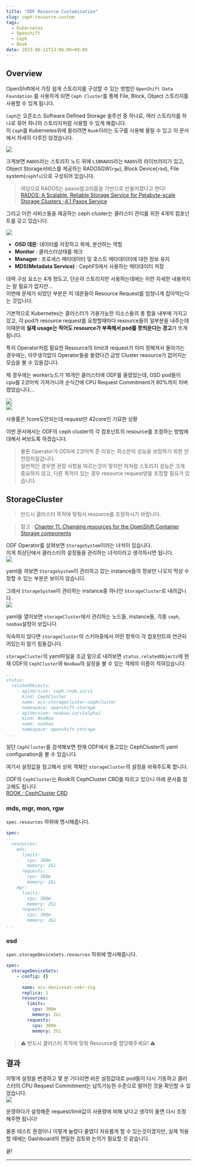 ```yaml
---
title: "ODF Resource Customization"
slug: ceph-resource-custom
tags:
  - Kubernetes
  - Openshift
  - Ceph
  - Rook
date: 2023-06-11T13:00:00+09:00
---
```


## Overview
OpenShift에서 가장 쉽게 스토리지를 구성할 수 있는 방법인 `OpenShift Data Foundation` 를 사용하게 되면 `Ceph Cluster`를 통해 File, Block, Object 스토리지를 사용할 수 있게 됩니다.  

`Ceph`는 오픈소스 Software Defined Storage 솔루션 중 하나로, 여러 스토리지를 하나로 묶어 하나의 스토리지처럼 사용할 수 있게 해줍니다.  
이 `Ceph`를 Kubernetes위에 올리려면 `Rook`이라는 도구를 사용해 올릴 수 있고 이 문서에서 자세히 다루진 않겠습니다.  

  
![](https://raw.githubusercontent.com/GRuuuuu/hololy-img-repo/main/2023/2023-06-11-ceph-resource-custom/%EA%B7%B8%EB%A6%BC1.png)  

크게보면 `RADOS`라는 스토리지 노드 위에 `LIBRADOS`라는 `RADOS`의 라이브러리가 있고, Object Storage서비스를 제공하는 RADOSGW(`rgw`), Block Device(`rbd`), File system(`cephfs`)으로 구성되어 있습니다.  

>여담으로 RADOS는 paxos알고리즘을 기반으로 만들어졌다고 한다!  
>[RADOS: A Scalable, Reliable Storage Service for Petabyte-scale Storage Clusters -4.1 Paxos Service](https://ceph.io/assets/pdfs/weil-rados-pdsw07.pdf)  

그리고 이런 서비스들을 제공하는 ceph cluster는 클러스터 관리를 위한 4개의 컴포넌트를 갖고 있습니다.  

![](https://raw.githubusercontent.com/GRuuuuu/hololy-img-repo/main/2023/2023-06-11-ceph-resource-custom/%EA%B7%B8%EB%A6%BC2.png)  

- **OSD 데몬**: 데이터를 저장하고 복제, 분산하는 역할
- **Monitor** : 클러스터상태를 체크
- **Manager** : 프로세스 메타데이터 및 호스트 메타데이터에 대한 정보 유지
- **MDS(Metadata Service)** : CephFS에서 사용하는 메타데이터 저장

대략 구성 요소는 4개 정도고, 단순히 스토리지만 사용하는데에는 이런 자세한 내용까지는 알 필요가 없지만...  
이번에 문제가 되었던 부분은 저 데몬들이 Resource Request를 엄청나게 잡아먹는다는 것입니다.  

기본적으로 Kubernetes는 클러스터가 가용가능한 리소스들의 총 합을 내부에 가지고 있고, 각 pod가 resource request를 요청할때마다 resource들의 일부분을 내주는데  
이때문에 **실제 usage는 적어도 resource가 부족해서 pod를 못띄운다는 경고**가 뜨게 됩니다.  

특히 Operator처럼 필요한 Resource의 limit과 request가 이미 정해져서 돌아가는 경우에는, 아무생각없이 Operator들을 돌렸다간 금방 Cluster resource가 없어지는 모습을 볼 수 있을겁니다.  

제 경우에는 worker노드가 16개인 클러스터에 ODF를 올렸었는데, OSD pod들이 cpu를 2코어씩 가져가니까 순식간에 CPU Request Commitment가 80%까지 차버렸었습니다...  

![](https://raw.githubusercontent.com/GRuuuuu/hololy-img-repo/main/2023/2023-06-11-ceph-resource-custom/%EA%B7%B8%EB%A6%BC3.png)  
![](https://raw.githubusercontent.com/GRuuuuu/hololy-img-repo/main/2023/2023-06-11-ceph-resource-custom/%EA%B7%B8%EB%A6%BC4.jpg)  

사용률은 1core도안되는데 request만 42core인 기묘한 상황   

이번 문서에서는 ODF의 ceph cluster의 각 컴포넌트의 resource를 조정하는 방법에 대해서 써보도록 하겠습니다.  

>물론 Operator가 ODS에 2코어씩 준 이유는 최소한의 성능을 보장하기 위한 안전장치일겁니다.  
>일반적인 경우엔 권장 사항을 따르는것이 맞지만 저처럼 스토리지 성능은 크게 중요하지 않고, 다른 목적이 있는 경우 resource request양을 조정할 필요가 있습니다.  


## StorageCluster

>반드시 클러스터 목적에 맞춰서 resource를 조정하시기 바랍니다.  

> 참고 : [Chapter 11. Changing resources for the OpenShift Container Storage components](https://access.redhat.com/documentation/en-us/red_hat_openshift_container_storage/4.8/html/troubleshooting_openshift_container_storage/changing-resources-for-the-openshift-container-storage-components_rhocs)  

ODF Operator를 살펴보면 `StorageSystem`이라는 녀석이 있습니다.  
이게 최상단에서 클러스터의 설정들을 관리하는 녀석이라고 생각하시면 됩니다.  
![](https://raw.githubusercontent.com/GRuuuuu/hololy-img-repo/main/2023/2023-06-11-ceph-resource-custom/%EA%B7%B8%EB%A6%BC4.png)   

yaml을 까보면 `StorageSystem`이 관리하고 있는 instance들의 정보만 나오지 막상 수정할 수 있는 부분은 보이지 않습니다.  

그래서 `StorageSystem`이 관리하는 instance중 하나인 `StorageCluster`로 내려갑니다.  
![](https://raw.githubusercontent.com/GRuuuuu/hololy-img-repo/main/2023/2023-06-11-ceph-resource-custom/%EA%B7%B8%EB%A6%BC5.png)   

yaml을 열어보면 `storageCluster`에서 관리하는 노드들, instance들, 각종 `ceph`, `noobaa`설정이 보입니다.  

익숙하지 않다면 `storageCluster`의 스키마중에서 어떤 항목이 각 컴포턴트와 연관되어있는지 알기 힘들겁니다.  

`storageCluster`의 yaml파일을 조금 밑으로 내려보면 `status.relatedObjects`에 현재 ODF의 `CephCluster`와 `NooBaa`의 설정을 볼 수 있는 객체의 이름이 적혀있습니다.   

~~~yaml
...
status:
  relatedObjects:
    - apiVersion: ceph.rook.io/v1
      kind: CephCluster
      name: ocs-storagecluster-cephcluster
      namespace: openshift-storage
    - apiVersion: noobaa.io/v1alpha1
      kind: NooBaa
      name: noobaa
      namespace: openshift-storage
...
~~~

일단 `CephCluster`를 검색해보면 현재 ODF에서 돌고있는 CephCluster의 yaml configuration을 볼 수 있습니다.  

여기서 설정값을 참고해서 상위 객체인 `storageCluster`의 설정을 바꿔주도록 합니다.  

ODF의 `CephCluster`는 Rook의 CephCluster CRD를 따르고 있으니 아래 문서를 참고해도 됩니다.  
[ROOK : CephCluster CRD](https://rook.io/docs/rook/v1.11/CRDs/Cluster/ceph-cluster-crd/)  

### mds, mgr, mon, rgw

`spec.resources` 하위에 명시해줍니다.  
~~~yaml
spec:
...
  resources:
    mds:
      limits:
        cpu: 300m
        memory: 2Gi
      requests:
        cpu: 300m
        memory: 2Gi
    mgr:
      limits:
        cpu: 300m
        memory: 2Gi
      requests:
        cpu: 300m
        memory: 2Gi
...
~~~

### osd

`spec.storageDeviceSets.resources` 하위에 명시해줍니다.  

~~~yaml
spec:
  storageDeviceSets:
    - config: {}
      ...
      name: ocs-deviceset-cekr-stg
      replica: 1
      resources:
        limits:
          cpu: 300m
          memory: 2Gi
        requests:
          cpu: 300m
          memory: 2Gi
~~~

> ⚠ 반드시 클러스터 목적에 맞춰 Resource를 할당해주세요! ⚠


## 결과

이렇게 설정을 변경하고 몇 분 기다리면 바꾼 설정값대로 pod들이 다시 기동하고 클러스터의 CPU Request Commitment는 납득가능한 수준으로 떨어진 것을 확인할 수 있었습니다.  
![](https://raw.githubusercontent.com/GRuuuuu/hololy-img-repo/main/2023/2023-06-11-ceph-resource-custom/%EA%B7%B8%EB%A6%BC6.png)   

운영하다가 설정해준 request/limit값이 사용량에 비해 낮다고 생각이 들면 다시 조정해주면 됩니다!  

물론 테스트 환경이니 이렇게 늘렸다 줄였다 자유롭게 할 수 있는것이겠지만, 실제 적용할 때에는 Dashboard의 면밀한 검토와 논의가 필요할 것 같습니다.  

끝!

---